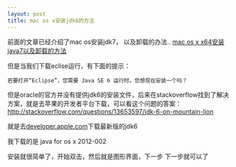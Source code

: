 ```yaml
---
layout: post
title: mac os x安装jdk6的方法
---
```


前面的文章已经介绍了mac os安装jdk7， 以及卸载的办法..
[mac os x x64安装java7以及卸载的方法](http://www.codeif.com/topic/1049)

但是当我们下载eclise运行，有下面的提示：

    若要打开“Eclipse”，您需要 Java SE 6 运行时。您想现在安装一个吗？ 

但是oracle的官方并没有提供jdk6的安装文件，后来在stackoverflow找到了解决方案，就是去苹果的开发者平台下载，可以看这个问题的答案：
<http://stackoverflow.com/questions/13653597/jdk-6-on-mountain-lion>

就是去[developer.apple.com](http://developer.apple.com/)下载最新版的jdk6

我下载的是 java for os x 2012-002

安装就很简单了，开始双击，然后就是图形界面，下一步 下一步就可以了
